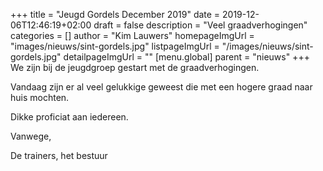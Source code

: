 +++
title = "Jeugd Gordels December 2019"
date = 2019-12-06T12:46:19+02:00
draft = false
description = "Veel graadverhogingen"
categories = []
author = "Kim Lauwers"
homepageImgUrl = "images/nieuws/sint-gordels.jpg"
listpageImgUrl = "/images/nieuws/sint-gordels.jpg"
detailpageImgUrl = ""
[menu.global]
    parent = "nieuws"
+++
We zijn bij de jeugdgroep gestart met de graadverhogingen.

Vandaag zijn er al veel gelukkige geweest die met een hogere graad naar huis mochten.

Dikke proficiat aan iedereen.

 
Vanwege,

De trainers, het bestuur